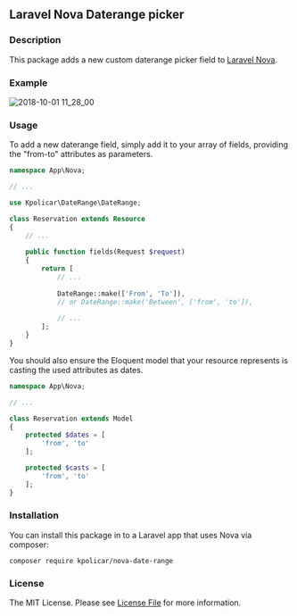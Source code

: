 ## Laravel Nova Daterange picker
### Description
This package adds a new custom daterange picker field to [Laravel Nova](https://nova.laravel.com/).

### Example
![2018-10-01 11_28_00](https://thumbs.gfycat.com/KaleidoscopicThoroughFennecfox-size_restricted.gif)

### Usage
To add a new daterange field, simply add it to your array of fields, providing the "from-to" attributes as parameters.
``` php
namespace App\Nova;

// ...

use Kpolicar\DateRange\DateRange;

class Reservation extends Resource
{
    // ...
    
    public function fields(Request $request)
    {
        return [
            // ...
            
            DateRange::make(['From', 'To']),
            // or DateRange::make('Between', ['from', 'to']),
            
            // ...
        ];
    }
}
```
You should also ensure the Eloquent model that your resource represents is casting the used attributes as dates.
``` php
namespace App\Nova;

// ...

class Reservation extends Model
{
    protected $dates = [
        'from', 'to'
    ];

    protected $casts = [
        'from', 'to'
    ];
}

```

### Installation
You can install this package in to a Laravel app that uses Nova via composer:
```
composer require kpolicar/nova-date-range
```

### License
The MIT License. Please see [License File](LICENSE) for more information.
